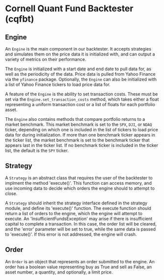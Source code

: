 # Cornell Quant Fund Backtester (cqfbt)

## Engine

An `Engine` is the main component in our backtester. It accepts strategies and simulates them on the price data it is initialized with, and can output a variety of metrics on their performance.

The `Engine` is initialized with a start date and end date to pull data for, as well as the periodicity of the data. Price data is pulled from Yahoo Finance via the `yfinance` package. Optionally, the `Engine` can also be initialized with a list of Yahoo Finance tickers to load price data for.

A feature of the `Engine` is the ability to set transaction costs. These must be set via the `Engine.set_transaction_costs` method, which takes either a float representing a uniform transaction cost or a list of floats for each portfolio asset.

The `Engine` also contains methods that compare portfolio returns to a market benchmark. This market benchmark is set to the `SPX`, `DJI`, or `NDAQ` ticker, depending on which one is included in the list of tickers to load price data for during initialization. If more than one benchmark ticker appears in the ticker list, the market benchmark is set to the benchmark ticker that appears last in the ticker list. If no benchmark ticker is included in the ticker list, the default is the `SPY` ticker.

## Strategy

A `Strategy` is an abstract class that requires the user of the backtester to implment the method 'execute()'. This function can access memory, and use incoming data to decide which orders the engine should to attempt to close.

A `Strategy` should inherit the strategy interface defined in the strategy module, and define its 'execute()' function. The execute function should return a list of orders to the engine, which the engine will attempt to execute. An 'InsufficientFundsException' may arise if there is insufficient capital to complete a transaction. In this case, the order list will be cleared, and the 'error' parameter will be set to true, while the same data is passed to 'execute()'. If this error is not addressed, the engine will crash.

## Order

An `Order` is an object that represents an order submitted to the engine. An order has a boolean value representing buy as True and sell as False, an asset number, a quantity, and optionally, a limit price.